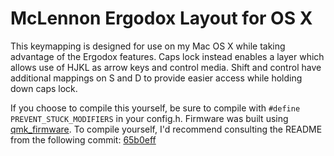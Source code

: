 # McLennon Ergodox Layout for OS X

This keymapping is designed for use on my Mac OS X while taking advantage of the Ergodox features. Caps lock instead enables a layer which allows use of HJKL as arrow keys and control media. Shift and control have additional mappings on S and D to provide easier access while holding down caps lock.

If you choose to compile this yourself, be sure to compile with `#define PREVENT_STUCK_MODIFIERS` in your config.h. Firmware was built using [qmk_firmware](https://github.com/jackhumbert/qmk_firmware/). To compile yourself, I'd recommend consulting the README from the following commit: [65b0eff](https://github.com/qmk/qmk_firmware/tree/65b0eff6d863d458464c35a8571071ad4a519af5/keyboards/ergodox)
